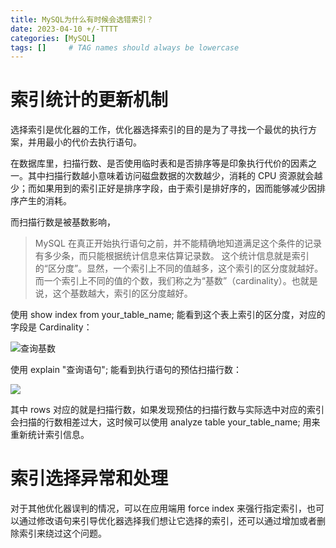 ```yaml
---
title: MySQL为什么有时候会选错索引？
date: 2023-04-10 +/-TTTT
categories: [MySQL]
tags: []     # TAG names should always be lowercase
---
```


# 索引统计的更新机制
选择索引是优化器的工作，优化器选择索引的目的是为了寻找一个最优的执行方案，并用最小的代价去执行语句。

在数据库里，扫描行数、是否使用临时表和是否排序等是印象执行代价的因素之一。其中扫描行数越小意味着访问磁盘数据的次数越少，消耗的 CPU 资源就会越少；而如果用到的索引正好是排序字段，由于索引是排好序的，因而能够减少因排序产生的消耗。

而扫描行数是被基数影响，

> MySQL 在真正开始执行语句之前，并不能精确地知道满足这个条件的记录有多少条，而只能根据统计信息来估算记录数。
> 这个统计信息就是索引的“区分度”。显然，一个索引上不同的值越多，这个索引的区分度就越好。而一个索引上不同的值的个数，我们称之为“基数”（cardinality）。也就是说，这个基数越大，索引的区分度越好。

使用 show index from your_table_name; 能看到这个表上索引的区分度，对应的字段是 Cardinality：

![查询基数](https://cdn.jsdelivr.net/gh/Casflawed/img-host@master/blog/202304102318250.png)

使用 explain "查询语句"; 能看到执行语句的预估扫描行数：

![](https://cdn.jsdelivr.net/gh/Casflawed/img-host@master/blog/202304102320926.png)

其中 rows 对应的就是扫描行数，如果发现预估的扫描行数与实际选中对应的索引会扫描的行数相差过大，这时候可以使用 analyze table your_table_name; 用来重新统计索引信息。

# 索引选择异常和处理
对于其他优化器误判的情况，可以在应用端用 force index 来强行指定索引，也可以通过修改语句来引导优化器选择我们想让它选择的索引，还可以通过增加或者删除索引来绕过这个问题。